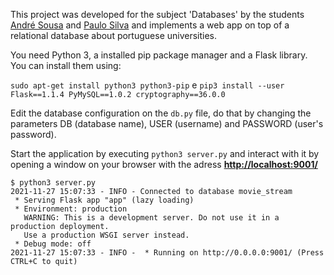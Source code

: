 This project was developed for the subject 'Databases' by the students [André Sousa](https://github.com/anfisou) and [Paulo Silva](https://github.com/Panda-Hacks) and implements a web app on top of a relational database about portuguese universities.

You need Python 3, a installed pip package manager and a Flask library. You can install them using:

``` sudo apt-get install python3 python3-pip ``` e  ``` pip3 install --user Flask==1.1.4 PyMySQL==1.0.2 cryptography==36.0.0 ```

Edit the database configuration on the ```db.py``` file, do that by changing the parameters DB (database name), USER (username) and PASSWORD (user's password).

Start the application by executing ```python3 server.py``` and interact with it by opening a window on your browser with the adress [__http://localhost:9001/__](http://localhost:9001/) 

```
$ python3 server.py
2021-11-27 15:07:33 - INFO - Connected to database movie_stream
 * Serving Flask app "app" (lazy loading)
 * Environment: production
   WARNING: This is a development server. Do not use it in a production deployment.
   Use a production WSGI server instead.
 * Debug mode: off
2021-11-27 15:07:33 - INFO -  * Running on http://0.0.0.0:9001/ (Press CTRL+C to quit)
```

